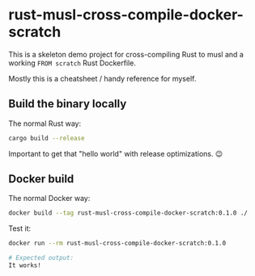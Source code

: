 # rust-musl-cross-compile-docker-scratch

This is a skeleton demo project for cross-compiling Rust to musl and a working `FROM scratch` Rust Dockerfile.

Mostly this is a cheatsheet / handy reference for myself.

## Build the binary locally

The normal Rust way:

```sh
cargo build --release
```

Important to get that "hello world" with release optimizations. :wink:

## Docker build

The normal Docker way:

```sh
docker build --tag rust-musl-cross-compile-docker-scratch:0.1.0 ./
```

Test it:

```sh
docker run --rm rust-musl-cross-compile-docker-scratch:0.1.0

# Expected output:
It works!
```
